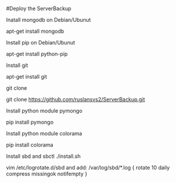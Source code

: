 #Deploy the ServerBackup

Inatall mongodb on Debian/Ubunut

apt-get install mongodb

Install pip on Debian/Ubunut

apt-get install python-pip

Install git 

apt-get install git

git clone

git clone https://github.com/ruslansvs2/ServerBackup.git

Install python  module pymongo

pip install pymongo

Install python module colorama

pip install colorama

Install sbd and sbctl 
./install.sh


vim /etc/logrotate.d/sbd and add:
/var/log/sbd/*.log {
  rotate 10
  daily
  compress
  missingok
  notifempty
}

 
